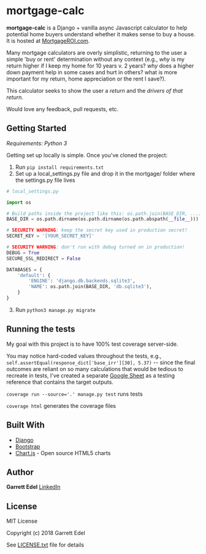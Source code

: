 # mortgage-calc

**mortgage-calc** is a Django + vanilla async Javascript calculator to help potential home buyers understand whether it makes sense to buy a house. It is hosted at [MortgageROI.com](https://www.mortgageroi.com). 

Many mortgage calculators are overly simplistic, returning to the user a simple 'buy or rent' determination without any context (e.g., *why* is my return higher if I keep my home for 10 years v. 2 years? *why* does a higher down payment help in some cases and hurt in others? what is more important for my return, home appreciation or the rent I save?).

This calculator seeks to show the user a *return* and the *drivers of that return.*

Would love any feedback, pull requests, etc.

## Getting Started

*Requirements: Python 3*

Getting set up locally is simple. Once you've cloned the project: 

1) Run `pip install requirements.txt`
2) Set up a local_settings.py file and drop it in the mortgage/ folder where the settings.py file lives

```python
# local_settings.py

import os

# Build paths inside the project like this: os.path.join(BASE_DIR, ...)
BASE_DIR = os.path.dirname(os.path.dirname(os.path.abspath(__file__)))

# SECURITY WARNING: keep the secret key used in production secret!
SECRET_KEY = '[YOUR_SECRET_KEY]'

# SECURITY WARNING: don't run with debug turned on in production!
DEBUG = True
SECURE_SSL_REDIRECT = False

DATABASES = {
    'default': {
        'ENGINE': 'django.db.backends.sqlite3',
        'NAME': os.path.join(BASE_DIR, 'db.sqlite3'),
    }
}
```

3) Run `python3 manage.py migrate`

## Running the tests

My goal with this project is to have 100% test coverage server-side.

You may notice hard-coded values throughout the tests, e.g., `self.assertEqual(response_dict['base_irr'][30], 5.37)` -- since the final outcomes are reliant on so many calculations that would be tedious to recreate in tests, I've created a separate [Google Sheet](https://drive.google.com/open?id=1j4b3ZiP2LsMpawOkTHDcCzCRLOuV2KtaUuEGtLwS4E0) as a testing reference that contains the target outputs.

`coverage run --source='.' manage.py test` runs tests

`coverage html` generates the coverage files

## Built With

* [Django](https://www.djangoproject.com/)
* [Bootstrap](https://getbootstrap.com/)
* [Chart.js](https://www.chartjs.org/) - Open source HTML5 charts


## Author

**Garrett Edel**
[LinkedIn](https://www.linkedin.com/in/garrettedel/)

## License

MIT License

Copyright (c) 2018 Garrett Edel

See [LICENSE.txt](LICENSE.txt) file for details
